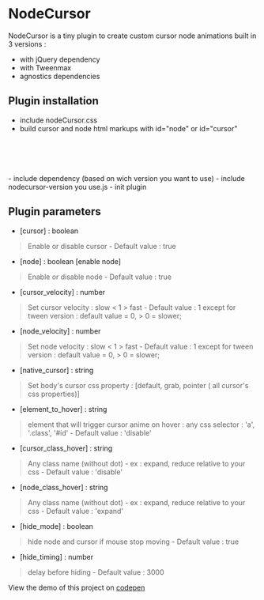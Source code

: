 
# NodeCursor

NodeCursor is a tiny plugin to create custom cursor node animations built in 3 versions : 
- with jQuery dependency
- with Tweenmax
- agnostics dependencies

## Plugin installation
- include nodeCursor.css
- build cursor and node html markups with id="node" or id="cursor"
<code>
    <div class="node" id="node"></div>
    <div class="cursor" id="cursor"></div>
</code>
- include dependency (based on wich version you want to use)
- include nodecursor-version you use.js 
- init plugin

## Plugin parameters
- [cursor] : boolean 
> Enable or disable cursor - Default value : true

- [node] : boolean [enable node]
> Enable or disable node - Default value : true

- [cursor_velocity] : number
> Set cursor velocity : slow < 1 > fast - Default value : 1 except for tween version : default value  = 0, > 0 = slower;

- [node_velocity] : number
> Set node velocity : slow < 1 > fast - Default value : 1 except for tween version : default value  = 0, > 0 = slower;

- [native_cursor] : string
> Set body's cursor css property : [default,  grab, pointer ( all cursor's css properties)]

- [element_to_hover] : string
> element that will trigger cursor anime on hover : any css selector : 'a', '.class', '#id' - Default value : 'disable' 

- [cursor_class_hover] : string
> Any class name (without dot) - ex : expand, reduce relative to your css - Default value : 'disable'

- [node_class_hover] : string
> Any class name (without dot) - ex : expand, reduce relative to your css - Default value : 'expand'

- [hide_mode] : boolean
> hide node and cursor if mouse stop moving - Default value : true

- [hide_timing] : number 
> delay before hiding - Default value : 3000


View the demo of this project on [codepen](http://codepen.io/hmongouachon/pen/LZGwWY)



